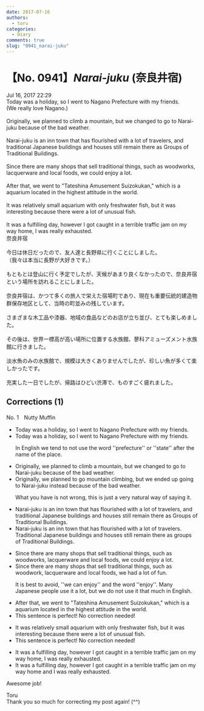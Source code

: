 ```yaml
---
date: 2017-07-16
authors:
  - toru
categories:
  - Diary
comments: true
slug: "0941_narai-juku"
---
```


# 【No. 0941】<strong><em>Narai-juku</strong></em> (奈良井宿)
<div class="date">Jul 16, 2017 22:29</div>
<div id="post"><div id="body_show_ori">
Today was a holiday, so I went to Nagano Prefecture with my friends.<br/>(We really love Nagano.)<br/><br/>Originally, we planned to climb a mountain, but we changed to go to Narai-juku because of the bad weather.<br/><br/>Narai-juku is an inn town that has flourished with a lot of travelers, and traditional Japanese buildings and houses still remain there as Groups of Traditional Buildings.<br/><br/>Since there are many shops that sell traditional things, such as woodworks, lacquerware and local foods, we could enjoy a lot.<br/><br/>After that, we went to "Tateshina Amusement Suizokukan," which is a aquarium located in the highest attitude in the world.<br/><br/>It was relatively small aquarium with only freshwater fish, but it was interesting because there were a lot of unusual fish.<br/><br/>It was a fulfilling day, however I got caught in a terrible traffic jam on my way home, I was really exhausted.
</div></div>

<!-- more -->

<div id="post_ja"><div id="body_show_mo">
奈良井宿<br/><br/>今日は休日だったので、友人達と長野県に行くことにしました。<br/>（我々は本当に長野が大好きです。）<br/><br/>もともとは登山に行く予定でしたが、天候があまり良くなかったので、奈良井宿という場所を訪れることにしました。<br/><br/>奈良井宿は、かつて多くの旅人で栄えた宿場町であり、現在も重要伝統的建造物群保存地区として、当時の町並みの残しています。<br/><br/>さまざまな木工品や漆器、地域の食品などのお店が立ち並び、とても楽しめました。<br/><br/>その後は、世界一標高が高い場所に位置する水族館、蓼科アミューズメント水族館に行きました。<br/><br/>淡水魚のみの水族館で、規模は大きくありませんでしたが、珍しい魚が多くて楽しかったです。<br/><br/>充実した一日でしたが、帰路はひどい渋滞で、ものすごく疲れました。
</div></div>

## Corrections (1)
<div id="block"><div class="first_name"> No. 1　<span class="just_name">Nutty Muffin</span></div><div id="block2">
<ul class="correction_field">
<li class="incorrect">Today was a holiday, so I went to Nagano Prefecture with my friends.</li>
<li class="corrected correct">
Today was a holiday, so I went to Nagano <span class="f_gray"><span class="sline">Prefecture</span></span> with my friends.
<p class="correction_comment">In English we tend to not use the word ''prefecture'' or ''state'' after the name of the place.</p>
</li>
</ul>
<ul class="correction_field">
<li class="incorrect">Originally, we planned to climb a mountain, but we changed to go to Narai-juku because of the bad weather.</li>
<li class="corrected correct">
Originally, we planned to <span class="f_gray">go mountain climbing</span>, but we <span class="f_gray">ended up going</span> to Narai-juku <span class="f_gray">instead</span> because of the bad weather.
<p class="correction_comment">What you have is not wrong, this is just a very natural way of saying it.</p>
</li>
</ul>
<ul class="correction_field">
<li class="incorrect">Narai-juku is an inn town that has flourished with a lot of travelers, and traditional Japanese buildings and houses still remain there as Groups of Traditional Buildings.</li>
<li class="corrected correct">
Narai-juku is an inn town that has flourished with a lot of travelers<span class="f_red">. T</span>raditional Japanese buildings and houses still remain there as <span class="f_blue">g</span>roups of Traditional Buildings.
</li>
</ul>
<ul class="correction_field">
<li class="incorrect">Since there are many shops that sell traditional things, such as woodworks, lacquerware and local foods, we could enjoy a lot.</li>
<li class="corrected correct">
Since there are many shops that sell traditional things, such as <span class="f_blue">woodwork</span>, lacquerware and local foods, we <span class="f_blue">had a lot of fun</span>.
<p class="correction_comment">It is best to avoid, ''we can enjoy'' and the word ''enjoy''. Many Japanese people use it a lot, but we do not use it that much in English.</p>
</li>
</ul>
<ul class="correction_field">
<li class="incorrect">After that, we went to "Tateshina Amusement Suizokukan," which is a aquarium located in the highest attitude in the world.</li>
<li class="corrected perfect">This sentence is perfect! No correction needed!</li>
</ul>
<ul class="correction_field">
<li class="incorrect">It was relatively small aquarium with only freshwater fish, but it was interesting because there were a lot of unusual fish.</li>
<li class="corrected perfect">This sentence is perfect! No correction needed!</li>
</ul>
<ul class="correction_field">
<li class="incorrect">It was a fulfilling day, however I got caught in a terrible traffic jam on my way home, I was really exhausted.</li>
<li class="corrected correct">
It was a fulfilling day, however I got caught in a terrible traffic jam on my way home <span class="f_red">and </span>I was really exhausted.
</li>
</ul>
<p class="comment_small">
 Awesome job!
</p>

</div><div class="name"><span class="just_name">Toru</span><br>
Thank you so much for correcting my post again! (^^)
</div>
</div>
